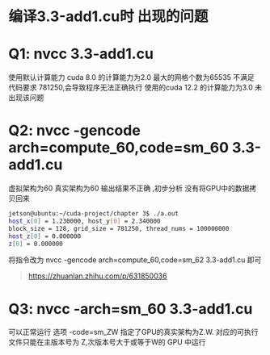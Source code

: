 # 编译3.3-add1.cu时 出现的问题
# Q1: nvcc 3.3-add1.cu 

使用默认计算能力 cuda 8.0 的计算能力为2.0 最大的网格个数为65535 不满足 代码要求 781250,会导致程序无法正确执行
使用的cuda 12.2 的计算能力为3.0 未出现该问题


# Q2: nvcc -gencode arch=compute_60,code=sm_60 3.3-add1.cu 
虚拟架构为60 真实架构为60 输出结果不正确 ,初步分析 没有将GPU中的数据拷贝回来
```sh
jetson@ubuntu:~/cuda-project/chapter 3$ ./a.out 
host_x[0] = 1.230000, host_y[0] = 2.340000
block_size = 128, grid_size = 781250, thread_nums = 100000000
host_z[0] = 0.000000
z[0] = 0.000000
```
将指令改为 nvcc -gencode arch=compute_60,code=sm_62 3.3-add1.cu 即可
> https://zhuanlan.zhihu.com/p/631850036
# Q3: nvcc -arch=sm_60 3.3-add1.cu
可以正常运行 
选项 -code=sm_ZW 指定了GPU的真实架构为Z.W. 对应的可执行文件只能在主版本号为 Z,次版本号大于或等于W的 GPU 中运行